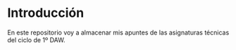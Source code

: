 # Introducción
En este repositorio voy a almacenar mis apuntes de las asignaturas técnicas del ciclo de 1º DAW.
